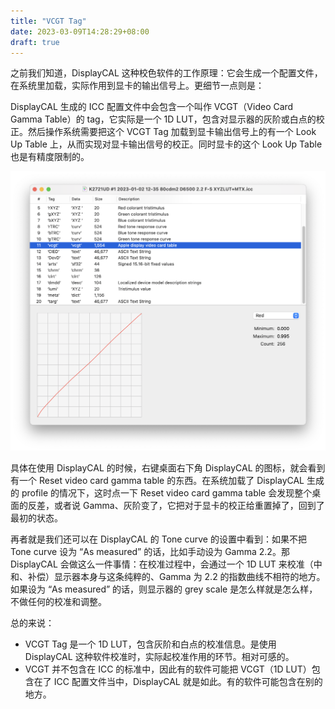```yaml
---
title: "VCGT Tag"
date: 2023-03-09T14:28:29+08:00
draft: true
---
```


之前我们知道，DisplayCAL 这种校色软件的工作原理：它会生成一个配置文件，在系统里加载，实际作用到显卡的输出信号上。更细节一点则是：

DisplayCAL 生成的 ICC 配置文件中会包含一个叫作 VCGT（Video Card Gamma Table）的 tag，它实际是一个 1D LUT，包含对显示器的灰阶或白点的校正。然后操作系统需要把这个 VCGT Tag 加载到显卡输出信号上的有一个 Look Up Table 上，从而实现对显卡输出信号的校正。同时显卡的这个 Look Up Table 也是有精度限制的。

![vcgt_in_icc](image/vcgt_in_icc.png)

具体在使用 DisplayCAL 的时候，右键桌面右下角 DisplayCAL 的图标，就会看到有一个 Reset video card gamma table 的东西。在系统加载了 DisplayCAL 生成的 profile 的情况下，这时点一下 Reset video card gamma table 会发现整个桌面的反差，或者说 Gamma、灰阶变了，它把对于显卡的校正给重置掉了，回到了最初的状态。

再者就是我们还可以在 DisplayCAL 的 Tone curve 的设置中看到：如果不把 Tone curve 设为 “As measured” 的话，比如手动设为 Gamma 2.2。那 DisplayCAL 会做这么一件事情：在校准过程中，会通过一个 1D LUT 来校准（中和、补偿）显示器本身与这条纯粹的、Gamma 为 2.2 的指数曲线不相符的地方。如果设为 “As measured” 的话，则显示器的 grey scale 是怎么样就是怎么样，不做任何的校准和调整。

总的来说：

- VCGT Tag 是一个 1D LUT，包含灰阶和白点的校准信息。是使用 DisplayCAL 这种软件校准时，实际起校准作用的环节。相对可感的。
- VCGT 并不包含在 ICC 的标准中，因此有的软件可能把 VCGT（1D LUT）包含在了 ICC 配置文件当中，DisplayCAL 就是如此。有的软件可能包含在别的地方。

